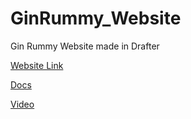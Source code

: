 # GinRummy_Website
Gin Rummy Website made in Drafter

[Website Link](https://ud-f24-cs1.github.io/cs1-website-f24-Myles24/)

[Docs](https://ud-f24-cs1.github.io/cs1-website-f24-Myles24/docs/)

[Video](https://youtu.be/kutNl8AGwm0)
